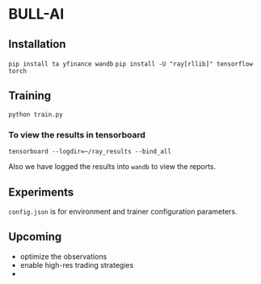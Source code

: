 # BULL-AI

## Installation
`pip install ta yfinance wandb`
`pip install -U "ray[rllib]" tensorflow torch`
## Training

`python train.py`

### To view the results in tensorboard
`tensorboard --logdir=~/ray_results --bind_all`

Also we have logged the results into `wandb` to view the reports.
## Experiments
`config.json` is for environment and trainer configuration parameters.
## Upcoming
- optimize the observations
- enable high-res trading strategies
-